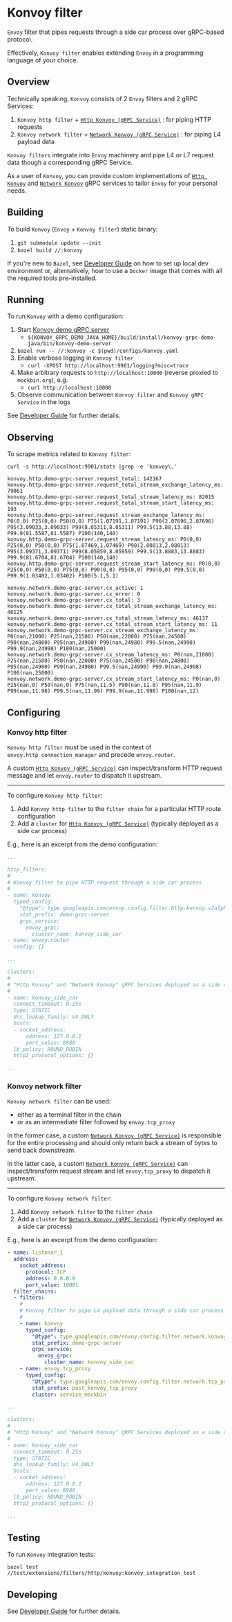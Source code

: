 # Konvoy filter

`Envoy` filter that pipes requests through a side car process over gRPC-based protocol.

Effectively, `Konvoy filter` enables extending `Envoy` in a programming language 
of your choice.   

## Overview

Technically speaking, `Konvoy` consists of 2 `Envoy` filters and 2 gRPC Services:
1. `Konvoy http filter` + [`Http Konvoy (gRPC Service)`](api/envoy/service/konvoy/v2alpha/http_konvoy_service.proto) : for piping HTTP requests
2. `Konvoy network filter` + [`Network Konvoy (gRPC Service)`](api/envoy/service/konvoy/v2alpha/network_konvoy_service.proto) : for piping L4 payload data

`Konvoy filters` integrate into `Envoy` machinery and pipe L4 or L7 request data though a corresponding
gRPC Service.

As a user of `Konvoy`, you can provide custom implementations of [`Http Konvoy`](api/envoy/service/konvoy/v2alpha/http_konvoy_service.proto)
and [`Network Konvoy`](api/envoy/service/konvoy/v2alpha/network_konvoy_service.proto)
gRPC services to tailor `Envoy` for your personal needs.

## Building

To build `Konvoy` (`Envoy` + `Konvoy filter`) static binary:

1. `git submodule update --init`
2. `bazel build //:konvoy`

If you're new to `Bazel`, see [Developer Guide](DEVELOPER.md) on how to set up 
local dev environment or, alternatively,
how to use a `Docker` image that comes with all the required tools pre-installed.

## Running

To run `Konvoy` with a demo configuration:

1. Start [Konvoy demo gRPC server][konvoy-grpc-demo-java]
   * `${KONVOY_GRPC_DEMO_JAVA_HOME}/build/install/konvoy-grpc-demo-java/bin/konvoy-demo-server`
2. `bazel run -- //:konvoy -c $(pwd)/configs/konvoy.yaml `
3. Enable verbose logging in `Konvoy filter`
   * `curl -XPOST http://localhost:9901/logging?misc=trace`
4. Make arbitrary requests to `http://localhost:10000` (reverse proxied to `mockbin.org`), e.g.
   * `curl http://localhost:10000`
5. Observe communication between `Konvoy filter` and `Konvoy gRPC Service` in the logs

See [Developer Guide](DEVELOPER.md) for further details.

## Observing

To scrape metrics related to `Konvoy filter`:

`curl -s http://localhost:9901/stats |grep -e 'konvoy\.'`

```
konvoy.http.demo-grpc-server.request_total: 142167
konvoy.http.demo-grpc-server.request_total_stream_exchange_latency_ms: 79061
konvoy.http.demo-grpc-server.request_total_stream_latency_ms: 82015
konvoy.http.demo-grpc-server.request_total_stream_start_latency_ms: 193
konvoy.http.demo-grpc-server.request_stream_exchange_latency_ms: P0(0,0) P25(0,0) P50(0,0) P75(1.07191,1.07191) P90(2.07696,2.07696) P95(3.09033,3.09033) P99(8.05311,8.05311) P99.5(13.88,13.88) P99.9(81.5587,81.5587) P100(140,140)
konvoy.http.demo-grpc-server.request_stream_latency_ms: P0(0,0) P25(0,0) P50(0,0) P75(1.07469,1.07469) P90(2.08013,2.08013) P95(3.09371,3.09371) P99(8.05959,8.05959) P99.5(13.8883,13.8883) P99.9(81.6704,81.6704) P100(140,140)
konvoy.http.demo-grpc-server.request_stream_start_latency_ms: P0(0,0) P25(0,0) P50(0,0) P75(0,0) P90(0,0) P95(0,0) P99(0,0) P99.5(0,0) P99.9(1.03402,1.03402) P100(5.1,5.1)

konvoy.network.demo-grpc-server.cx_active: 1
konvoy.network.demo-grpc-server.cx_error: 0
konvoy.network.demo-grpc-server.cx_total: 3
konvoy.network.demo-grpc-server.cx_total_stream_exchange_latency_ms: 46125
konvoy.network.demo-grpc-server.cx_total_stream_latency_ms: 46137
konvoy.network.demo-grpc-server.cx_total_stream_start_latency_ms: 11
konvoy.network.demo-grpc-server.cx_stream_exchange_latency_ms: P0(nan,21000) P25(nan,21500) P50(nan,22000) P75(nan,24500) P90(nan,24800) P95(nan,24900) P99(nan,24980) P99.5(nan,24990) P99.9(nan,24998) P100(nan,25000)
konvoy.network.demo-grpc-server.cx_stream_latency_ms: P0(nan,21000) P25(nan,21500) P50(nan,22000) P75(nan,24500) P90(nan,24800) P95(nan,24900) P99(nan,24980) P99.5(nan,24990) P99.9(nan,24998) P100(nan,25000)
konvoy.network.demo-grpc-server.cx_stream_start_latency_ms: P0(nan,0) P25(nan,0) P50(nan,0) P75(nan,11.5) P90(nan,11.8) P95(nan,11.9) P99(nan,11.98) P99.5(nan,11.99) P99.9(nan,11.998) P100(nan,12)
```

## Configuring

### Konvoy http filter

`Konvoy http filter` must be used in the context of `envoy.http_connection_manager` 
and precede `envoy.router`.

A custom [`Http Konvoy (gRPC Service)`](api/envoy/service/konvoy/v2alpha/http_konvoy_service.proto)
can inspect/transform HTTP request message and let `envoy.router` to dispatch it upstream.

---

To configure `Konvoy http filter`:
1. Add `Konvoy http filter` to the `filter chain` for a particular HTTP route configuration
2. Add a `cluster` for [`Http Konvoy (gRPC Service)`](api/envoy/service/konvoy/v2alpha/http_konvoy_service.proto) (typically deployed as a side car process) 

E.g., here is an excerpt from the demo configuration: 

```yaml
...

http_filters:
#
# Konvoy filter to pipe HTTP request through a side car process 
#
- name: konvoy
  typed_config:
    "@type": type.googleapis.com/envoy.config.filter.http.konvoy.v2alpha.Konvoy
    stat_prefix: demo-grpc-server
    grpc_service:
      envoy_grpc:
        cluster_name: konvoy_side_car
- name: envoy.router
  config: {}

...

clusters:
#
# "Http Konvoy" and "Network Konvoy" gRPC Services deployed as a side car process
#
- name: konvoy_side_car
  connect_timeout: 0.25s
  type: STATIC
  dns_lookup_family: V4_ONLY
  hosts:
  - socket_address:
      address: 127.0.0.1
      port_value: 8980
  lb_policy: ROUND_ROBIN
  http2_protocol_options: {}
  
...
```

### Konvoy network filter

`Konvoy network filter` can be used:
* either as a terminal filter in the chain
* or as an intermediate filter followed by `envoy.tcp_proxy`

In the former case, a custom [`Network Konvoy (gRPC Service)`](api/envoy/service/konvoy/v2alpha/network_konvoy_service.proto)
is responsible for the entire processing and should only return back 
a stream of bytes to send back downstream.

In the latter case, a custom [`Network Konvoy (gRPC Service)`](api/envoy/service/konvoy/v2alpha/network_konvoy_service.proto)
can inspect/transform request stream and let `envoy.tcp_proxy` to dispatch it upstream.      

---

To configure `Konvoy network filter`:
1. Add `Konvoy network filter` to the `filter chain`
2. Add a `cluster` for [`Network Konvoy (gRPC Service)`](api/envoy/service/konvoy/v2alpha/network_konvoy_service.proto) (typically deployed as a side car process) 

E.g., here is an excerpt from the demo configuration: 

```yaml
- name: listener_1
  address:
    socket_address:
      protocol: TCP
      address: 0.0.0.0
      port_value: 10001
  filter_chains:
  - filters:
    #
    # Konvoy filter to pipe L4 payload data through a side car process
    #
    - name: konvoy
      typed_config:
        "@type": type.googleapis.com/envoy.config.filter.network.konvoy.v2alpha.Konvoy
        stat_prefix: demo-grpc-server
        grpc_service:
          envoy_grpc:
            cluster_name: konvoy_side_car
    - name: envoy.tcp_proxy
      typed_config:
        "@type": type.googleapis.com/envoy.config.filter.network.tcp_proxy.v2.TcpProxy
        stat_prefix: post_konvoy_tcp_proxy
        cluster: service_mockbin

...

clusters:
#
# "Http Konvoy" and "Network Konvoy" gRPC Services deployed as a side car process
#
- name: konvoy_side_car
  connect_timeout: 0.25s
  type: STATIC
  dns_lookup_family: V4_ONLY
  hosts:
  - socket_address:
      address: 127.0.0.1
      port_value: 8980
  lb_policy: ROUND_ROBIN
  http2_protocol_options: {}
  
...
```

## Testing

To run `Konvoy` integration tests:

`bazel test //test/extensions/filters/http/konvoy:konvoy_integration_test`

## Developing

See [Developer Guide](DEVELOPER.md) for further details.

[konvoy-grpc-demo-java]: https://github.com/Kong/konvoy-grpc-demo-java
